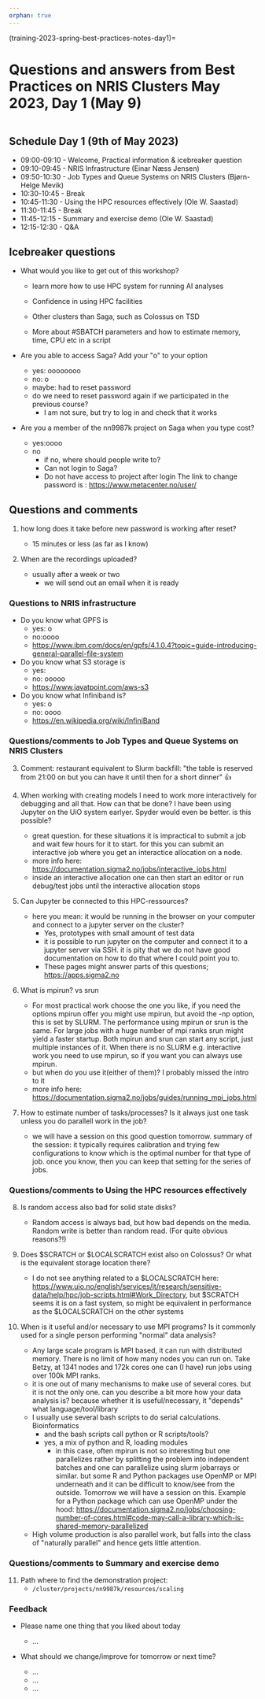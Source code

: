 ```yaml
---
orphan: true
---
```

(training-2023-spring-best-practices-notes-day1)=

# Questions and answers from Best Practices on NRIS Clusters May 2023, Day 1 (May 9)

```{contents} Table of Contents
```

## Schedule Day 1 (9th of May 2023)

- 09:00-09:10 - Welcome, Practical information & icebreaker question 
- 09:10-09:45 - NRIS Infrastructure (Einar Næss Jensen)
- 09:50-10:30 - Job Types and Queue Systems on NRIS Clusters (Bjørn-Helge Mevik)
- 10:30-10:45 - Break
- 10:45-11:30 - Using the HPC resources effectively (Ole W. Saastad)
- 11:30-11:45 - Break
- 11:45-12:15 - Summary and exercise demo (Ole W. Saastad)
- 12:15-12:30 - Q&A 


## Icebreaker questions

- What would you like to get out of this workshop?
  - learn more how to use HPC system for running AI analyses

  - Confidence in using HPC facilities
  - Other clusters than Saga, such as Colossus on TSD
  - More about #SBATCH parameters and how to estimate memory, time, CPU etc in a script

- Are you able to access Saga? Add your "o" to your option
    - yes: oooooooo
    - no: o
    - maybe: had to reset password
    - do we need to reset password again if we participated in the previous course?
        - I am not sure, but try to log in and check that it works

- Are you a member of the nn9987k project on Saga when you type cost?
    - yes:oooo
    - no
        - if no, where should people write to?
        - Can not login to Saga?
        - Do not have access to project after login
     The link to change password is : https://www.metacenter.no/user/   

## Questions and comments

1. how long does it take before new password is working after reset?
   - 15 minutes or less (as far as I know)

2. When are the recordings uploaded?
    - usually after a week or two
      - we will send out an email when it is ready


### Questions to NRIS infrastructure
- Do you know what GPFS is
    - yes: o
    - no:oooo
    - https://www.ibm.com/docs/en/gpfs/4.1.0.4?topic=guide-introducing-general-parallel-file-system
- Do you know what S3 storage is
    - yes: 
    - no: ooooo
    - https://www.javatpoint.com/aws-s3
- Do you know what Infiniband is?
    - yes: o
    - no: oooo
    - https://en.wikipedia.org/wiki/InfiniBand


###  Questions/comments to Job Types and Queue Systems on NRIS Clusters 
 
3. Comment: restaurant equivalent to Slurm backfill: "the table is reserved from 21:00 on but you can have it until then for a short dinner" :+1: 
    
4.  When working with creating models I need to work more interactively for debugging and all that. How can that be done? I have been using Jupyter on the UiO system earlyer. Spyder would even be better. is this possible?     
    - great question. for these situations it is impractical to submit a job and wait few hours for it to start. for this you can submit an interactive job where you get an interactice allocation on a node.
    - more info here: https://documentation.sigma2.no/jobs/interactive_jobs.html
    - inside an interactive allocation one can then start an editor or run debug/test jobs until the interactive allocation stops

5. Can Jupyter be connected to this HPC-ressources?
    - here you mean: it would be running in the browser on your computer and connect to a jupyter server on the cluster? 
       - Yes, prototypes with small amount of test data
       - it is possible to run jupyter on the computer and connect it to a jupyter server via SSH. it is pity that we do not have good documentation on how to do that where I could point you to.
       - These pages might answer parts of this questions; https://apps.sigma2.no
    
6. What is mpirun? vs srun
    -  For most practical work choose the one you like, if you need the options mpirun offer you might use mpirun, but avoid the -np option, this is set by SLURM. The performance using mpirun or srun is the same. For large jobs with a huge number of mpi ranks srun might yield a faster startup. Both mpirun and srun can start any script, just multiple instances of it. When there is no SLURM e.g. interactive work you need to use mpirun, so if you want you can always use mpirun.
    - but when do you use it(either of them)? I probably missed the intro to it
    - more info here: https://documentation.sigma2.no/jobs/guides/running_mpi_jobs.html

7. How to estimate number of tasks/processes? Is it always just one task unless you do parallell work in the job? 
    - we will have a session on this good question tomorrow. summary of the session: it typically requires calibration and trying few configurations to know which is the optimal number for that type of job. once you know, then you can keep that setting for the series of jobs.
    
    
### Questions/comments to Using the HPC resources effectively

8.  Is random access also bad for solid state disks?
    - Random access is always bad, but how bad depends on the media. Random write is better than random read. (For quite obvious reasons?!)

9. Does $SCRATCH or $LOCALSCRATCH exist also on Colossus? Or what is the equivalent storage location there?
    - I do not see anything related to a $LOCALSCRATCH here: https://www.uio.no/english/services/it/research/sensitive-data/help/hpc/job-scripts.html#Work_Directory, but $SCRATCH seems it is on a fast system, so might be equivalent in performance as the $LOCALSCRATCH on the other systems
  
10. When is it useful and/or necessary to use MPI programs? Is it commonly used for a single person performing "normal" data analysis?
    - Any large scale program is MPI based, it can run with distributed memory. There is no limit of how many nodes you can run on. Take Betzy, at 1341 nodes and 172k cores one can (I have) run jobs using over 100k MPI ranks.    
    - it is one out of many mechanisms to make use of several cores. but it is not the only one. can you describe a bit more how your data analysis is? because whether it is useful/necessary, it "depends" what language/tool/library
    - I usually use several bash scripts to do serial calculations. Bioinformatics
      - and the bash scripts call python or R scripts/tools? 
      - yes, a mix of python and R, loading modules 
         - in this case, often mpirun is not so interesting but one parallelizes rather by splitting the problem into independent batches and one can parallelize using slurm jobarrays or similar. but some R and Python packages use OpenMP or MPI underneath and it can be difficult to know/see from the outside. Tomorrow we will have a session on this. Example for a Python package which can use OpenMP under the hood: https://documentation.sigma2.no/jobs/choosing-number-of-cores.html#code-may-call-a-library-which-is-shared-memory-parallelized
     - High volume production is also parallel work, but falls into the class of "naturally parallel" and hence gets little attention.


### Questions/comments to Summary and exercise demo 

11. Path where to find the demonstration project:
    - ```/cluster/projects/nn9987k/resources/scaling```

### Feedback

- Please name one thing that you liked about today
   - ...


- What should we change/improve for tomorrow or next time?
   - ...
   - ...
   - ...
